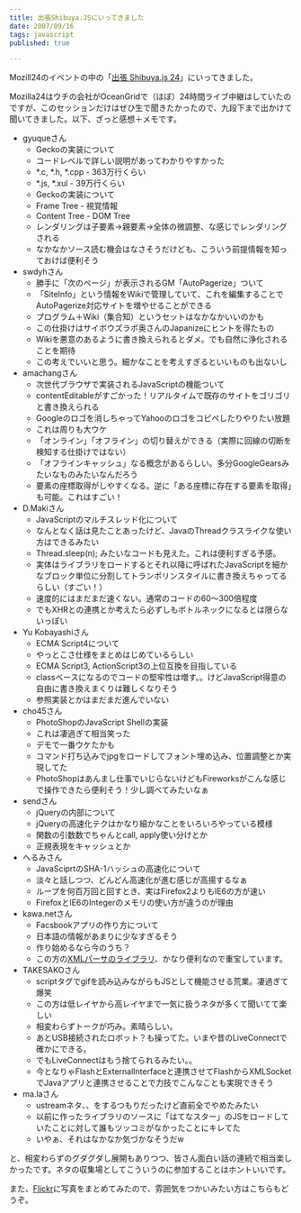 ```yaml
---
title: 出張Shibuya.JSにいってきました
date: 2007/09/16
tags: javascript
published: true

---
```


<p>Mozill24のイベントの中の「<a href="http://shibuyajs.org/articles/2007/08/24/Shibuya-js-24">出張 Shibuya.js 24</a>」にいってきました。</p>

<p>Mozilla24はウチの会社がOceanGridで（ほぼ）24時間ライブ中継はしていたのですが、このセッションだけはぜひ生で聞きたかったので、九段下まで出かけて聞いてきました。以下、ざっと感想＋メモです。</p>


<ul>

<li>gyuqueさん
<ul>
<li>Geckoの実装について</li>
<li>コードレベルで詳しい説明があってわかりやすかった</li>
<li>*.c, *.h, *.cpp - 363万行くらい</li>
<li>*.js, *.xul - 39万行くらい</li>
<li>Geckoの実装について</li>
<li>Frame Tree - 視覚情報</li>
<li>Content Tree - DOM Tree</li>
<li>レンダリングは子要素→親要素→全体の微調整、な感じでレンダリングされる</li>
<li>なかなかソース読む機会はなさそうだけども、こういう前提情報を知っておけば便利そう</li>
</ul>
</li>

<li>swdyhさん
<ul>
<li>勝手に「次のページ」が表示されるGM「AutoPagerize」ついて</li>
<li>「SiteInfo」という情報をWikiで管理していて、これを編集することでAutoPagerize対応サイトを増やせることができる</li>
<li>プログラム＋Wiki（集合知）というセットはなかなかいいのかも</li>
<li>この仕掛けはサイボウズラボ奥さんのJapanizeにヒントを得たもの</li>
<li>Wikiを悪意のあるように書き換えられるとダメ。でも自然に浄化されることを期待</li>
<li>この考えでいいと思う。細かなことを考えすぎるといいものも出ないし</li>
</ul>
</li>

<li>amachangさん
<ul>
<li>次世代ブラウザで実装されるJavaScriptの機能ついて</li>
<li>contentEditableがすごかった！リアルタイムで既存のサイトをゴリゴリと書き換えられる</li>
<li>Googleのロゴを消しちゃってYahooのロゴをコピペしたりやりたい放題</li>
<li>これは周りも大ウケ</li>
<li>「オンライン」「オフライン」の切り替えができる（実際に回線の切断を検知する仕掛けではない）</li>
<li>「オフラインキャッシュ」なる概念があるらしい。多分GoogleGearsみたいなものみたいなんだろう</li>
<li>要素の座標取得がしやすくなる。逆に「ある座標に存在する要素を取得」も可能。これはすごい！</li>
</ul>
</li>

<li>D.Makiさん
<ul>
<li>JavaScriptのマルチスレッド化について</li>
<li>なんとなく話は見たことあったけど、JavaのThreadクラスライクな使い方はできるみたい</li>
<li>Thread.sleep(n); みたいなコードも見えた。これは便利すぎる予感。</li>
<li>実体はライブラリをロードするとそれ以降に呼ばれたJavaScriptを細かなブロック単位に分割してトランポリンスタイルに書き換えちゃってるらしい（すごい！）</li>
<li>速度的にはまだまだ速くない。通常のコードの60～300倍程度</li>
<li>でもXHRとの連携とか考えたら必ずしもボトルネックになるとは限らないっぽい</li>
</ul>
</li>


<li>Yu Kobayashiさん
<ul>
<li>ECMA Script4について</li>
<li>やっとこさ仕様をまとめはじめているらしい</li>
<li>ECMA Script3, ActionScript3の上位互換を目指している</li>
<li>classベースになるのでコードの堅牢性は増す。。けどJavaScript得意の自由に書き換えまくりは難しくなりそう</li>
<li>参照実装とかはまだまだ進んでいない</li>
</ul>
</li>

<li>cho45さん
<ul>
<li>PhotoShopのJavaScript Shellの実装</li>
<li>これは凄過ぎて相当笑った</li>
<li>デモで一番ウケたかも</li>
<li>コマンド打ち込みでjpgをロードしてフォント埋め込み、位置調整とか実現してた</li>
<li>PhotoShopはあんまし仕事でいじらないけどもFireworksがこんな感じで操作できたら便利そう！少し調べてみたいなぁ</li>
</ul>
</li>

<li>sendさん
<ul>
<li>jQueryの内部について</li>
<li>jQueryの高速化テクはかなり細かなことをいろいろやっている模様</li>
<li>関数の引数数でちゃんとcall, apply使い分けとか</li>
<li>正規表現をキャッシュとか</li>
</ul>
</li>

<li>へるみさん
<ul>
<li>JavaSciprtのSHA-1ハッシュの高速化について</li>
<li>淡々と話しつつ、どんどん高速化が進む感じが高揚するなぁ</li>
<li>ループを何百万回と回すとき、実はFirefox2よりもIE6の方が速い</li>
<li>FirefoxとIE6のIntegerのメモリの使い方が違うのが理由</li>
</ul>
</li>

<li>kawa.netさん
<ul>
<li>Facsbookアプリの作り方について</li>
<li>日本語の情報があまりに少なすぎるそう</li>
<li>作り始めるなら今のうち？</li>
<li>この方の<a href="http://www.kawa.net/works/js/xml/objtree.html">XMLパーサのライブラリ</a>、かなり便利なので重宝しています。</li>
</ul>
</li>

<li>TAKESAKOさん
<ul>
<li>scriptタグでgifを読み込みながらもJSとして機能させる荒業。凄過ぎて爆笑</li>
<li>この方は低レイヤから高レイヤまで一気に扱うネタが多くて聞いてて楽しい</li>
<li>相変わらずトークが巧み。素晴らしい。</li>
<li>あとUSB接続されたロボット？も操ってた。いまや昔のLiveConnectで確かにできる。</li>
<li>でもLiveConnectはもう捨てられるみたい。。</li>
<li>今となりゃFlashとExternalInterfaceと連携させてFlashからXMLSocketでJavaアプリと連携させることで力技でこんなことも実現できそう</li>
</ul>
</li>

<li>ma.laさん
<ul>
<li>ustreamネタ、、をするつもりだったけど直前全でやめたみたい</li>
<li>以前に作ったライブラリのソースに「はてなスター」のJSをロードしていたことに対して誰もツッコミがなかったことにキレてた</li>
<li>いやぁ、それはなかなか気づかなそうだw</li>
</ul>
</li>

</ul>

<p>と、相変わらずのグダグダし展開もありつつ、皆さん面白い話の連続で相当楽しかったです。ネタの収集場としてこういうのに参加することはホントいいです。</p>

<p>また、<a href="http://www.flickr.com/photos/katsuma/tags/mozilla24/">Flickr</a>に写真をまとめてみたので、雰囲気をつかいみたい方はこちらもどうぞ。</p>
